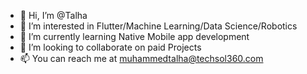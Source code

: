 - 👋 Hi, I’m @Talha
- 👀 I’m interested in Flutter/Machine Learning/Data Science/Robotics
- 🌱 I’m currently learning Native Mobile app development
- 💞️ I’m looking to collaborate on paid Projects
- 📫 You can reach me at muhammedtalha@techsol360.com
